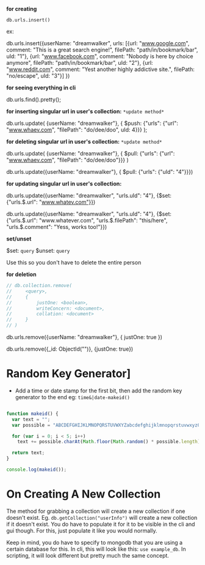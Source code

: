 **for creating**

`db.urls.insert()`

ex:

db.urls.insert({userName: "dreamwalker", urls: [{url: "www.google.com", comment: "This is a great search engine!", filePath: "path/in/bookmark/bar", uId: "1"}, {url: "www.facebook.com", comment: "Nobody is here by choice anymore", filePath: "path/in/bookmark/bar", uId: "2"}, {url: "www.reddit.com", comment: "Yest another highly addictive site.", filePath: "no/escape", uId: "3"}] })

**for seeing everything in cli**

db.urls.find().pretty();

**for inserting singular url in user's collection:**
`*update method*`

db.urls.update( {userName: "dreamwalker"}, { $push: {"urls": {"url": "www.whaev.com", "filePath": "do/dee/doo", uId: 4}}} );

**for deleting singular url in user's collection:**
`*update method*`

db.urls.update( {userName: "dreamwalker"}, { $pull: {"urls": {"url": "www.whaev.com", "filePath": "do/dee/doo"}}} )

db.urls.update({userName: "dreamwalker"}, { $pull: {"urls": {"uId": "4"}}})

**for updating singular url in user's collection:**

db.urls.update({userName: "dreamwalker", "urls.uId": "4"}, {$set: {"urls.$.url": "www.whatev.com"}})

db.urls.update({userName: "dreamwalker", "urls.uId": "4"}, {$set: {"urls.$.url": "www.whatever.com", "urls.$.filePath": "this/here", "urls.$.comment": "Yess, works too!"}})

**set/unset**

$set: `query`
$unset: `query`

Use this so you don't have to delete the entire person

**for deletion**

```javascript
// db.collection.remove(
//     <query>,
//     {
//         justOne: <boolean>,
//         writeConcern: <document>,
//         collation: <document>
//     }
// )
```

db.urls.remove({userName: "dreamwalker"}, {
    justOne: true
})

db.urls.remove({_id: ObjectId("")}, {justOne: true})

# **Random Key Generator**]

* Add a time or date stamp for the first bit, then add the random key generator to the end eg: `time&|date-makeid()`

```javascript

function makeid() {
  var text = "";
  var possible = "ABCDEFGHIJKLMNOPQRSTUVWXYZabcdefghijklmnopqrstuvwxyz0123456789";

  for (var i = 0; i < 5; i++)
    text += possible.charAt(Math.floor(Math.random() * possible.length));

  return text;
}

console.log(makeid());

```

# **On Creating A New Collection**

The method for grabbing a collection will create a new collection if one doesn't exist.
 Eg. `db.getCollection("userInfo")` will create a new collection if it doesn't exist. You do have to populate it for it to be visible in the cli and gui though. For this, just populate it like you would normally.

 Keep in mind, you do have to specify to mongodb that you are using a certain database for this. In cli, this will look like this: `use example_db`. In scripting, it will look different but pretty much the same concept.